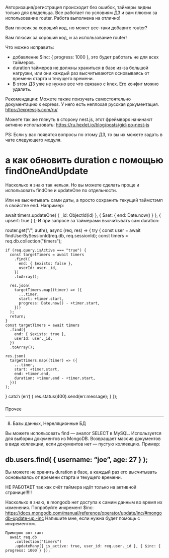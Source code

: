 Авторизация/регистрация происходит без ошибок, таймеры видны только для владельца. Все работает по условиям ДЗ и вам плюсик за использование router. Работа выполнена на отлично!

Вам плюсик за хороший код, но может все-таки добавите router?   

Вам плюсик  за хороший код, и за использование router!   

Что можно исправить:
- добавление $inc: { progress: 1000 }, это будет работать не для всех таймеров.
- duration таймеров не должны храниться в базе из-за большой нагрузки, или они каждый раз высчитываются основываясь от времени старта и текущего времени.
- В этом ДЗ уже не нужно все что связано с knex. Его конфиг можно удалить.


Рекомендации:
Можете также поизучать самостоятельно документацию к express. У него есть неплохая русская документация.
https://expressjs.com/ru/

Можете так же глянуть в сторону nest.js, этот фреймворк начинают активно использовать:
https://ru.hexlet.io/blog/posts/gid-po-nest-js

PS: Если у вас появятся вопросы по этому ДЗ, то вы их можете задать в чате следующего модуля.


# а как обновить duration с помощью findOneAndUpdate
Насколько я знаю так нельзя. Но вы можете сделать проще и использовать findOne и updateOne по отдельности.


Или не высчитывать сами даты, а просто сохранить текущий таймстэмп в свойстве end. Например:

await timers.updateOne(
 { _id: ObjectId(id) },
 { $set: { end: Date.now() } },
 { upsert: true }
);
И при запросе за таймерами высчитывать сам duration:

router.get("/", auth(), async (req, res) => {
  try {
    const user = await findUserBySessionId(req.db, req.sessionId);
    const timers = req.db.collection("timers");

    if (req.query.isActive === "true") {
      const targetTimers = await timers
        .find({
          end: { $exists: false },
          userId: user._id,
        })
        .toArray();

      res.json(
        targetTimers.map((timer) => ({
          ...timer,
          start: +timer.start,
          progress: Date.now() - +timer.start,
        }))
      );
      return;
    }
    const targetTimers = await timers
      .find({
        end: { $exists: true },
        userId: user._id,
      })
      .toArray();

    res.json(
      targetTimers.map((timer) => ({
        ...timer,
        start: +timer.start,
        end: +timer.end,
        duration: +timer.end - +timer.start,
      }))
    );
  } catch (err) {
    res.status(400).send(err.message);
  }
});




###
Прочее

------------------

8. Базы данных, Нереляционные БД

Вы можете использовать find — аналог SELECT в MySQL. Используется для выборки документов из MongoDB. Возвращает массив документов в виде коллекции, если документов нет — пустую коллекцию. Пример:

db.users.find( { username: “joe”, age: 27 } );
----------------

Вы можете не хранить duration в базе, а каждый раз его высчитывать основываясь от времени старта и текущего времени.




НЕ РАБОТАЕТ так как счёт таймера идёт только на активной странице!!!!!

Насколько я знаю, в mongodb нет доступа к самим данным во время их изменения.
Попробуйте инкремент $inc:
https://docs.mongodb.com/manual/reference/operator/update/inc/#mongodb-update-up.-inc
Напишите мне, если нужна будет помощь с инкрементом.

    Примерно вот так:
      await req.db
        .collection("timers")
        .updateMany({ is_active: true, user_id: req.user._id }, { $inc: { progress: 1000 } });
